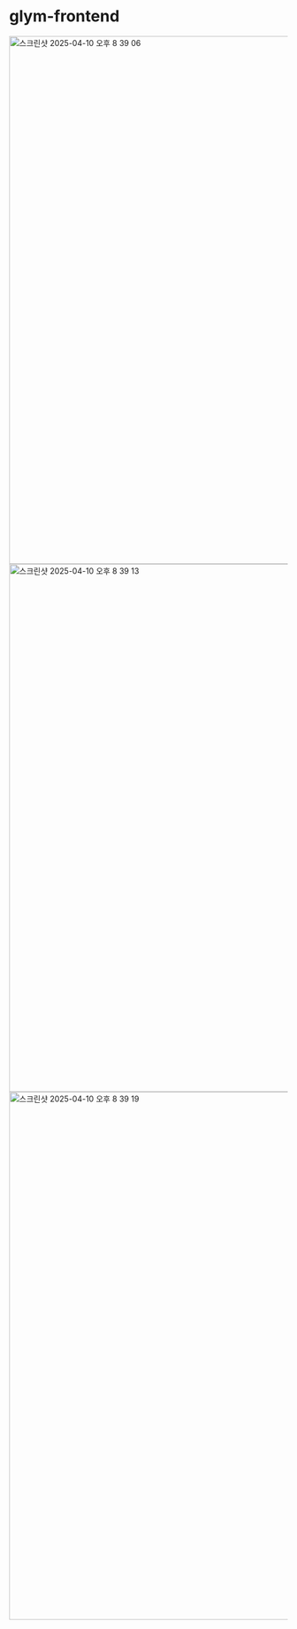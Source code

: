 # glym-frontend

<img width="954" alt="스크린샷 2025-04-10 오후 8 39 06" src="https://github.com/user-attachments/assets/e5f4d672-6805-4dd1-9cab-d02677e7b707" />
<img width="954" alt="스크린샷 2025-04-10 오후 8 39 13" src="https://github.com/user-attachments/assets/b0717239-01dc-49ff-9574-547a20ace003" />
<img width="954" alt="스크린샷 2025-04-10 오후 8 39 19" src="https://github.com/user-attachments/assets/24cd125b-0730-497c-a3f7-bcabc1223954" />
